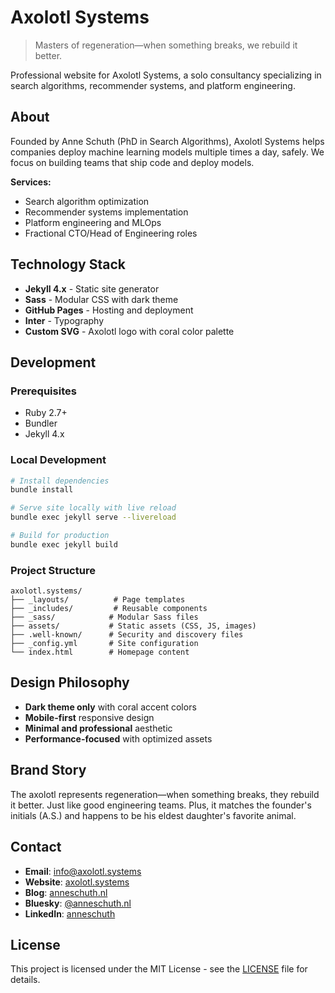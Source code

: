# Axolotl Systems

> Masters of regeneration—when something breaks, we rebuild it better.

Professional website for Axolotl Systems, a solo consultancy specializing in search algorithms, recommender systems, and platform engineering.

## About

Founded by Anne Schuth (PhD in Search Algorithms), Axolotl Systems helps companies deploy machine learning models multiple times a day, safely. We focus on building teams that ship code and deploy models.

**Services:**
- Search algorithm optimization
- Recommender systems implementation
- Platform engineering and MLOps
- Fractional CTO/Head of Engineering roles

## Technology Stack

- **Jekyll 4.x** - Static site generator
- **Sass** - Modular CSS with dark theme
- **GitHub Pages** - Hosting and deployment
- **Inter** - Typography
- **Custom SVG** - Axolotl logo with coral color palette

## Development

### Prerequisites

- Ruby 2.7+
- Bundler
- Jekyll 4.x

### Local Development

```bash
# Install dependencies
bundle install

# Serve site locally with live reload
bundle exec jekyll serve --livereload

# Build for production
bundle exec jekyll build
```

### Project Structure

```
axolotl.systems/
├── _layouts/          # Page templates
├── _includes/         # Reusable components
├── _sass/            # Modular Sass files
├── assets/           # Static assets (CSS, JS, images)
├── .well-known/      # Security and discovery files
├── _config.yml       # Site configuration
└── index.html        # Homepage content
```

## Design Philosophy

- **Dark theme only** with coral accent colors
- **Mobile-first** responsive design
- **Minimal and professional** aesthetic
- **Performance-focused** with optimized assets

## Brand Story

The axolotl represents regeneration—when something breaks, they rebuild it better. Just like good engineering teams. Plus, it matches the founder's initials (A.S.) and happens to be his eldest daughter's favorite animal.

## Contact

- **Email**: info@axolotl.systems
- **Website**: [axolotl.systems](https://axolotl.systems)
- **Blog**: [anneschuth.nl](https://anneschuth.nl)
- **Bluesky**: [@anneschuth.nl](https://bsky.app/profile/anneschuth.nl)
- **LinkedIn**: [anneschuth](https://linkedin.com/in/anneschuth)

## License

This project is licensed under the MIT License - see the [LICENSE](LICENSE) file for details.